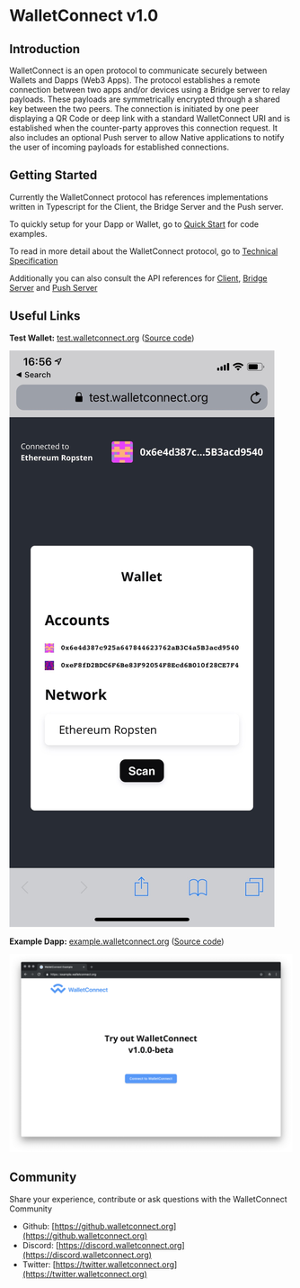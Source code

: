 # WalletConnect v1.0

## Introduction

WalletConnect is an open protocol to communicate securely between Wallets and Dapps \(Web3 Apps\). The protocol establishes a remote connection between two apps and/or devices using a Bridge server to relay payloads. These payloads are symmetrically encrypted through a shared key between the two peers. The connection is initiated by one peer displaying a QR Code or deep link with a standard WalletConnect URI and is established when the counter-party approves this connection request. It also includes an optional Push server to allow Native applications to notify the user of incoming payloads for established connections.

## Getting Started

Currently the WalletConnect protocol has references implementations written in Typescript for the Client, the Bridge Server and the Push server.

To quickly setup for your Dapp or Wallet, go to [Quick Start](https://github.com/WalletConnect/walletconnect-docs/tree/4665484efb48d649211b3afa7e6a38eac4f3d104/quick-start/README.md) for code examples.

To read in more detail about the WalletConnect protocol, go to [Technical Specification](tech-spec.md)

Additionally you can also consult the API references for [Client](client-api.md), [Bridge Server](bridge-server.md) and [Push Server](push-server.md)

## Useful Links

**Test Wallet:** [test.walletconnect.org](https://test.walletconnect.org) \([Source code](https://github.com/WalletConnect/walletconnect-test-wallet)\)

![test wallet](.gitbook/assets/img_3394.jpg)

**Example Dapp:** [example.walletconnect.org](https://example.walletconnect.org) \([Source code](https://github.com/WalletConnect/walletconnect-example-dapp)\)

![example dapp](.gitbook/assets/screenshot-2019-01-31-16.52.57.png)

## Community

Share your experience, contribute or ask questions with the WalletConnect Community

* Github: [https://github.walletconnect.org](https://github.walletconnect.org)
* Discord: [https://discord.walletconnect.org](https://discord.walletconnect.org)
* Twitter: [https://twitter.walletconnect.org](https://twitter.walletconnect.org)

